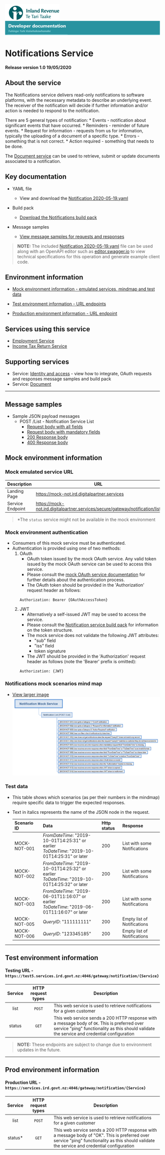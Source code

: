 ![IRD logo](../Images/IRlogo.gif)
![Software Dev](../Images/SoftwareDev.png)

# Notifications Service 

#### Release version 1.0 19/05/2020

## About the service

The Notifications service delivers read-only notifications to software platforms, with the necessary metadata to describe an underlying event. The receiver of the notification will decide if further information and/or action is needed to respond to the notification.

There are 5 general types of notification:
	* Events - notification about significant events that have occurred.
	* Reminders - reminder of future events.
	* Request for information - requests from us for information, typically the uploading of a document of a specific type.
	* Errors - something that is not correct.
	* Action required - something that needs to be done.

The [Document service](../Service%20-%20Document/) can be used to retrieve, submit or update documents associated to a notification.  


## Key documentation

- YAML file
	- View and download the [Notification 2020-05-19.yaml](Notification%202020-05-19.yaml)

- Build pack
	- [Download the Notifications build pack](Build%20pack%20-%20Notifications%20v1.pdf)

- Message samples
	- [View message samples for requests and responses](#message-samples)

>**NOTE:** The included [Notification 2020-05-19.yaml](Notification%202020-05-19.yaml) file can be used along with an OpenAPI editor such as [editor.swagger.io](https://editor.swagger.io) to view technical specifications for this operation and generate example client code. 


## Environment information

* [Mock environment information - emulated services, mindmap and test data](#mock-environment-information)

* [Test environment information - URL endpoints](#test-environment-information)

* [Production environment information - URL endpoint](#prod-environment-information)


## Services using this service

* [Employment Service](https://github.com/InlandRevenue/Gateway_Services-Returns-and-Information/tree/master/Service%20-%20Payday%20Filing/Employee%20Details)
* [Income Tax Return Service](https://github.com/InlandRevenue/Gateway_Services-Returns-and-Information/blob/master/Service%20-%20Income%20Tax/IncomeTax.md)  

## Supporting services

* Service: [Identity and access](https://github.com/InlandRevenue/Gateway_Services-Access/tree/master/Identity%20and%20Access) - view how to integrate, OAuth requests and responses message samples and build pack
* Service: [Document](../Service%20-%20Document/)

---
<a name="message-samples"></a>
## Message samples

* Sample JSON payload messages
	* POST /List - Notification Service List
		* [Request body with all fields](Sample%20Files/Sample_POST_List_RequestBody.json)
		* [Request body with mandatory fields](Sample%20Files/Sample_POST_List_RequestBody_Mandatory.json)
		* [200 Response body](Sample%20Files/Sample_POST_List_ResponseBody.json)
		* [400 Response body](Sample%20Files/Sample_Error_ResponseBody.json)

<a name="mock-environment-information"></a>
## Mock environment information

### Mock emulated service URL
Description | URL
---|---
 Landing Page | https://mock-not.ird.digitalpartner.services
 Service Endpoint | https://mock-not.ird.digitalpartner.services/secure/gateway/notification/list 

 > *The `status` service might not be available in the mock environment 

### Mock environment authentication
   * Consumers of this mock service must be authenticated.
   * Authentication is provided using one of two methods:
     1. OAuth
        * OAuth token issued by the mock OAuth service. Any valid token issued by the mock OAuth service can be used to access this service.
        * Please consult the [mock OAuth service documentation](https://mock-oauth.ird.digitalpartner.services/) for further details about the authentication process.
        * The OAuth token should be provided in the 'Authorization' request header as follows:
        ```
        Authorization: Bearer {OAuthAccessToken}
        ```
     2. JWT
        * Alternatively a self-issued JWT may be used to access the service.
        * Please consult the [Notification service build pack](Build%20pack%20-%20Notifications%20v1.pdf) for information on the token structure.
        * The mock service does not validate the following JWT attributes:
            * "sub" field
            * "iss" field
            * token signature
        * The JWT should be provided in the 'Authorization' request header as follows (note the 'Bearer' prefix is omitted):
        ```
        Authorization: {JWT}
        ```

### Notifications mock scenarios mind map

- [View larger image](images/Notification%20Mock%20Service%20Scenarios.png)
![Mock Scenarios](images/Notification%20Mock%20Service%20Scenarios.png)

### Test data

* This table shows which scenarios (as per their numbers in the mindmap) require specific data to trigger the expected responses.
* Text in italics represents the name of the JSON node in the request.

  Scenario ID | Data | Http status | Response 
    --- | --- | --- | ---
    MOCK-NOT-001 | *FromDateTime*: "2019-10-01T14:25:31" or earlier <br> *ToDateTime*: "2019-10-01T14:25:31" or later | 200 | List with some Notifications
    MOCK-NOT-002 | *FromDateTime*: "2019-10-01T14:25:32" or earlier <br> *ToDateTime*: "2019-10-01T14:25:32" or later | 200 | List with some Notifications
    MOCK-NOT-003 | *FromDateTime*: "2019-06-01T11:16:07" or earlier <br> *ToDateTime*: "2019-06-01T11:16:07" or later | 200 | List with some Notifications
    MOCK-NOT-005 | *QueryID*: "111111111" | 200 | Empty list of Notifications
    MOCK-NOT-006 | *QueryID*: "123345185" | 200 | Empty list of Notifications

---
<a name="test-environment-information"></a>
## Test environment information

#### Testing URL - `https://test5.services.ird.govt.nz:4046/gateway/notification/{Service}`
| Service | HTTP request types | Description | 
| :--: | :--: | -- |
| list | `POST` | This web service is used to retrieve notifications for a given customer | 
| status | `GET` | This web service sends a 200 HTTP response with a message body of `OK`. This is preferred over service "ping" functionality as this should validate the service and credential configuration | 

>**NOTE:** These endpoints are subject to change due to environment updates in the future.



---
<a name="prod-environment-information"></a>
## Prod environment information


#### Production URL - `https://services.ird.govt.nz:4046/gateway/notification/{Service}`
| Service | HTTP request types | Description | 
| :--: | :--: | -- |
| list | `POST` | This web service is used to retrieve notifications for a given customer | 
| status* | `GET` | This web service sends a 200 HTTP response with a message body of "OK". This is preferred over service "ping" functionality as this should validate the service and credential configuration | 